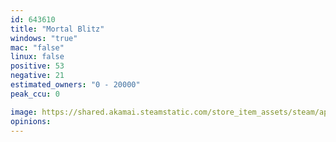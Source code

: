 ```yaml
---
id: 643610
title: "Mortal Blitz"
windows: "true"
mac: "false"
linux: false
positive: 53
negative: 21
estimated_owners: "0 - 20000"
peak_ccu: 0

image: https://shared.akamai.steamstatic.com/store_item_assets/steam/apps/643610/header.jpg?t=1501231413
opinions:
---
```

